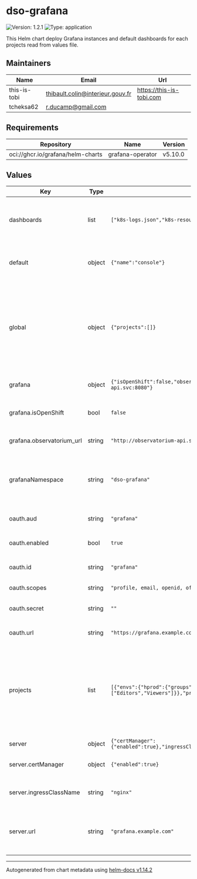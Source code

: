 # dso-grafana

![Version: 1.2.1](https://img.shields.io/badge/Version-1.2.1-informational?style=flat-square) ![Type: application](https://img.shields.io/badge/Type-application-informational?style=flat-square)

This Helm chart deploy Grafana instances and default dashboards for each projects read from values file.

## Maintainers

| Name | Email | Url |
| ---- | ------ | --- |
| this-is-tobi | <thibault.colin@interieur.gouv.fr> | <https://this-is-tobi.com> |
| tcheksa62 | <r.ducamp@gmail.com> |  |

## Requirements

| Repository | Name | Version |
|------------|------|---------|
| oci://ghcr.io/grafana/helm-charts | grafana-operator | v5.10.0 |

## Values

| Key | Type | Default | Description |
|-----|------|---------|-------------|
| dashboards | list | `["k8s-logs.json","k8s-resources-namespace.json"]` | Select default dashboard creation among available json files |
| default | object | `{"name":"console"}` | Default instance to create (default mandatory project) |
| global | object | `{"projects":[]}` | Global list of projects. One Grafana instance is created for each item. This list is provided dynamically by the Console webapp. |
| grafana | object | `{"isOpenShift":false,"observatorium_url":"http://observatorium-api.svc:8080"}` | Grafana instances configuration |
| grafana.isOpenShift | bool | `false` | Enable specific OpenShift configuration |
| grafana.observatorium_url | string | `"http://observatorium-api.svc:8080"` | Url of Observatorium instance |
| grafanaNamespace | string | `"dso-grafana"` | Namespace to use for instances, dashboards and datasources creation |
| oauth.aud | string | `"grafana"` | Audience value of the token |
| oauth.enabled | bool | `true` | OAuth authentication enabling |
| oauth.id | string | `"grafana"` | Id of the OAuth client configuration |
| oauth.scopes | string | `"profile, email, openid, offline_access"` | Scopes of the jwt token |
| oauth.secret | string | `""` | Shared secret to autorize OAuth usage |
| oauth.url | string | `"https://grafana.example.com/realms/dso"` | URL of the Idp provider to use |
| projects | list | `[{"envs":{"hprod":{"groups":["Editors","Viewers"]},"prod":{"groups":["Editors","Viewers"]}},"projectName":"console"}]` | Default list of sample projects. One Grafana instance is created for each item. This is list is overriden by the global.projects list if provided. |
| server | object | `{"certManager":{"enabled":true},"ingressClassName":"nginx","url":"grafana.example.com"}` | Ingress server configuration |
| server.certManager | object | `{"enabled":true}` | Enabling cert manager configuration |
| server.ingressClassName | string | `"nginx"` | Class name of the ingress controller to use |
| server.url | string | `"grafana.example.com"` | Url of the ingress frontend. The instance is reachable with a /<name> context. |

----------------------------------------------
Autogenerated from chart metadata using [helm-docs v1.14.2](https://github.com/norwoodj/helm-docs/releases/v1.14.2)
